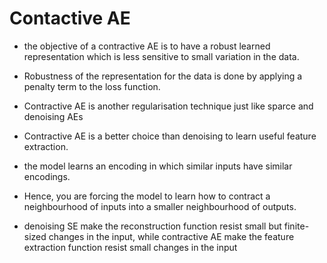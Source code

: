 # Contactive AE

- the objective of a contractive AE is to have a robust learned representation which is less sensitive to small variation in the data. 

- Robustness of the representation for the data is done by applying a penalty term to the loss function.

- Contractive AE is another regularisation technique just like sparce and denoising AEs

- Contractive AE is a better choice than denoising to learn useful feature extraction.

- the model learns an encoding in which similar inputs have similar encodings.

- Hence, you are forcing the model to learn how to contract a neighbourhood of inputs into a smaller neighbourhood of outputs.

- denoising SE make the reconstruction function resist small but finite-sized changes in the input, while contractive AE make the feature extraction function resist small changes in the input